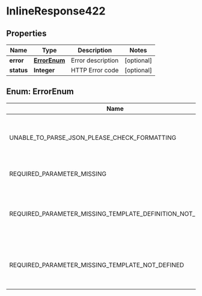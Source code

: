 

# InlineResponse422


## Properties

Name | Type | Description | Notes
------------ | ------------- | ------------- | -------------
**error** | [**ErrorEnum**](#ErrorEnum) | Error description |  [optional]
**status** | **Integer** | HTTP Error code |  [optional]



## Enum: ErrorEnum

Name | Value
---- | -----
UNABLE_TO_PARSE_JSON_PLEASE_CHECK_FORMATTING | &quot;Unable to parse JSON, please check formatting&quot;
REQUIRED_PARAMETER_MISSING | &quot;Required parameter missing&quot;
REQUIRED_PARAMETER_MISSING_TEMPLATE_DEFINITION_NOT_DEFINED | &quot;Required parameter missing: template definition not defined&quot;
REQUIRED_PARAMETER_MISSING_TEMPLATE_NOT_DEFINED | &quot;Required parameter missing: template not defined&quot;




